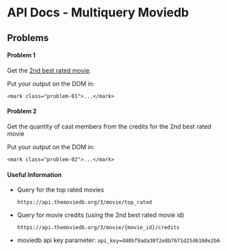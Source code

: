 # API Docs - Multiquery Moviedb


## Problems

#### Problem 1
Get the <u>2nd best rated movie</u>.

Put your output on the DOM in:

`<mark class="problem-01">...</mark>`

#### Problem 2
Get the quantity of cast members from the credits for the 2nd best rated movie

Put your output on the DOM in:

`<mark class="problem-02">...</mark>`

#### Useful Information

- Query for the top rated movies

  `https://api.themoviedb.org/3/movie/top_rated`

- Query for movie credits (using the 2nd best rated movie id)

  `https://api.themoviedb.org/3/movie/{movie_id}/credits`

- moviedb api key parameter: `api_key=d48bf9ada30f2e8b7671d25d6160e2b6`

